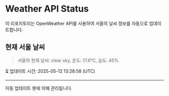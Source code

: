 
# Weather API Status

이 리포지토리는 OpenWeather API를 사용하여 서울의 날씨 정보를 자동으로 업데이트합니다.

## 현재 서울 날씨
> 서울의 현재 날씨: clear sky, 온도: 17.6°C, 습도: 45%

⏳ 업데이트 시간: 2025-05-12 13:28:58 (UTC)

---
자동 업데이트 봇에 의해 관리됩니다.
